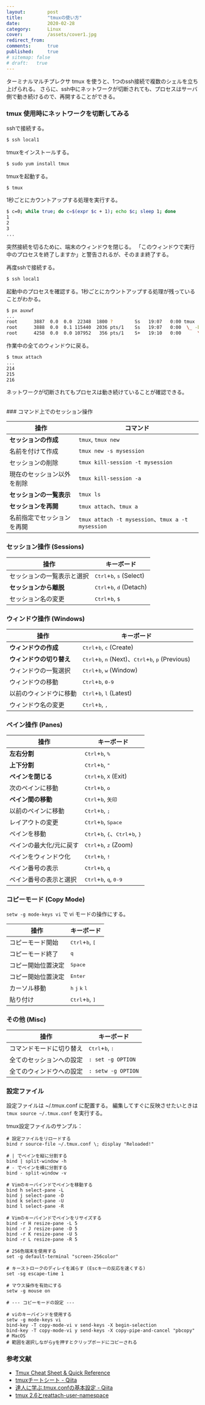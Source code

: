 ```yaml
---
layout:        post
title:         "tmuxの使い方"
date:          2020-02-28
category:      Linux
cover:         /assets/cover1.jpg
redirect_from:
comments:      true
published:     true
# sitemap: false
# draft:   true
---
```


ターミナルマルチプレクサ tmux を使うと、1つのssh接続で複数のシェルを立ち上げられる。
さらに、ssh中にネットワークが切断されても、プロセスはサーバ側で動き続けるので、再開することができる。


### tmux 使用時にネットワークを切断してみる

sshで接続する。

```bash
$ ssh local1
```

tmuxをインストールする。

```bash
$ sudo yum install tmux
```

tmuxを起動する。

```bash
$ tmux
```

1秒ごとにカウントアップする処理を実行する。

```bash
$ c=0; while true; do c=$(expr $c + 1); echo $c; sleep 1; done
1
2
3
...
```

突然接続を切るために、端末のウィンドウを閉じる。
「このウィンドウで実行中のプロセスを終了しますか」と警告されるが、そのまま終了する。

再度sshで接続する。

```bash
$ ssh local1
```

起動中のプロセスを確認する。1秒ごとにカウントアップする処理が残っていることがわかる。

```bash
$ px auxwf
...
root      3887  0.0  0.0  22348  1800 ?        Ss   19:07   0:00 tmux
root      3888  0.0  0.1 115440  2036 pts/1    Ss   19:07   0:00  \_ -bash
root      4258  0.0  0.0 107952   356 pts/1    S+   19:10   0:00      \_ sleep 1
```

作業中の全てのウィンドウに戻る。

```bash
$ tmux attach
...
214
215
216
```

ネットワークが切断されてもプロセスは動き続けていることが確認できる。

<br>
### コマンド上でのセッション操作

| 操作 | コマンド
|---|---|
| **セッションの作成** | `tmux`, `tmux new`
| 名前を付けて作成 | `tmux new -s mysession`
| セッションの削除 | `tmux kill-session -t mysession`
| 現在のセッション以外を削除 | `tmux kill-session -a`
| **セッションの一覧表示** | `tmux ls`
| **セッションを再開** | `tmux attach`、`tmux a`
| 名前指定でセッションを再開 | `tmux attach -t mysession`、`tmux a -t mysession`

### セッション操作 (Sessions)

| 操作 | キーボード |
|---|---|
| セッションの一覧表示と選択 | <kbd>Ctrl</kbd>+<kbd>b</kbd>, <kbd>s</kbd> (Select)
| **セッションから離脱** | <kbd>Ctrl</kbd>+<kbd>b</kbd>, <kbd>d</kbd> (Detach)
| セッション名の変更 | <kbd>Ctrl</kbd>+<kbd>b</kbd>, <kbd>$</kbd>

### ウィンドウ操作 (Windows)

| 操作 | キーボード |
|---|---|
| **ウィンドウの作成** | <kbd>Ctrl</kbd>+<kbd>b</kbd>, <kbd>c</kbd> (Create)
| **ウィンドウの切り替え** | <kbd>Ctrl</kbd>+<kbd>b</kbd>, <kbd>n</kbd> (Next)、<kbd>Ctrl</kbd>+<kbd>b</kbd>, <kbd>p</kbd> (Previous)
| ウィンドウの一覧選択 | <kbd>Ctrl</kbd>+<kbd>b</kbd>, <kbd>w</kbd> (Window)
| ウィンドウの移動 | <kbd>Ctrl</kbd>+<kbd>b</kbd>, <kbd>0-9</kbd>
| 以前のウィンドウに移動 | <kbd>Ctrl</kbd>+<kbd>b</kbd>, <kbd>l</kbd> (Latest)
| ウィンドウ名の変更 | <kbd>Ctrl</kbd>+<kbd>b</kbd>, <kbd>,</kbd>

### ペイン操作 (Panes)

| 操作 | キーボード |
|---|---|
| **左右分割** | <kbd>Ctrl</kbd>+<kbd>b</kbd>, <kbd>%</kbd>
| **上下分割** | <kbd>Ctrl</kbd>+<kbd>b</kbd>, <kbd>"</kbd>
| **ペインを閉じる** | <kbd>Ctrl</kbd>+<kbd>b</kbd>, <kbd>X</kbd> (Exit)
| 次のペインに移動 | <kbd>Ctrl</kbd>+<kbd>b</kbd>, <kbd>o</kbd>
| **ペイン間の移動** | <kbd>Ctrl</kbd>+<kbd>b</kbd>, <kbd>矢印</kbd>
| 以前のペインに移動 | <kbd>Ctrl</kbd>+<kbd>b</kbd>, <kbd>;</kbd>
| レイアウトの変更 | <kbd>Ctrl</kbd>+<kbd>b</kbd>, <kbd>Space</kbd>
| ペインを移動 | <kbd>Ctrl</kbd>+<kbd>b</kbd>, <kbd>{</kbd>、<kbd>Ctrl</kbd>+<kbd>b</kbd>, <kbd>}</kbd>
| ペインの最大化/元に戻す | <kbd>Ctrl</kbd>+<kbd>b</kbd>, <kbd>z</kbd> (Zoom)
| ペインをウィンドウ化 | <kbd>Ctrl</kbd>+<kbd>b</kbd>, <kbd>!</kbd>
| ペイン番号の表示 | <kbd>Ctrl</kbd>+<kbd>b</kbd>, <kbd>q</kbd>
| ペイン番号の表示と選択 | <kbd>Ctrl</kbd>+<kbd>b</kbd>, <kbd>q</kbd>, <kbd>0-9</kbd>

### コピーモード (Copy Mode)

`setw -g mode-keys vi` で vi モードの操作にする。

| 操作 | キーボード |
|---|---|
| コピーモード開始 | <kbd>Ctrl</kbd>+<kbd>b</kbd>, <kbd>[</kbd>
| コピーモード終了 | <kbd>q</kbd>
| コピー開始位置決定 | <kbd>Space</kbd>
| コピー開始位置決定 | <kbd>Enter</kbd>
| カーソル移動 | <kbd>h</kbd> <kbd>j</kbd> <kbd>k</kbd> <kbd>l</kbd>
| 貼り付け | <kbd>Ctrl</kbd>+<kbd>b</kbd>, <kbd>]</kbd>

### その他 (Misc)

| 操作 | キーボード |
|---|---|
| コマンドモードに切り替え | <kbd>Ctrl</kbd>+<kbd>b</kbd>, <kbd>:</kbd>
| 全てのセッションへの設定 | `: set -g OPTION`
| 全てのウィンドウへの設定 | `: setw -g OPTION`

### 設定ファイル

設定ファイルは ~/.tmux.conf に配置する。
編集してすぐに反映させたいときは `tmux source ~/.tmux.conf` を実行する。

tmux設定ファイルのサンプル：

```tmux
# 設定ファイルをリロードする
bind r source-file ~/.tmux.conf \; display "Reloaded!"

# | でペインを縦に分割する
bind | split-window -h
# - でペインを横に分割する
bind - split-window -v

# Vimのキーバインドでペインを移動する
bind h select-pane -L
bind j select-pane -D
bind k select-pane -U
bind l select-pane -R

# Vimのキーバインドでペインをリサイズする
bind -r H resize-pane -L 5
bind -r J resize-pane -D 5
bind -r K resize-pane -U 5
bind -r L resize-pane -R 5

# 256色端末を使用する
set -g default-terminal "screen-256color"

# キーストロークのディレイを減らす (Escキーの反応を速くする)
set -sg escape-time 1

# マウス操作を有効にする
setw -g mouse on

# --- コピーモードの設定 ---

# viのキーバインドを使用する
setw -g mode-keys vi
bind-key -T copy-mode-vi v send-keys -X begin-selection
bind-key -T copy-mode-vi y send-keys -X copy-pipe-and-cancel "pbcopy" # MacOS
# 範囲を選択しながらyを押すとクリップボードにコピーされる
```



### 参考文献

- [Tmux Cheat Sheet & Quick Reference](https://tmuxcheatsheet.com/)
- [tmuxチートシート - Qiita](https://qiita.com/nmrmsys/items/03f97f5eabec18a3a18b)
- [達人に学ぶ.tmux.confの基本設定 - Qiita](https://qiita.com/succi0303/items/cb396704493476373edf)
- [tmux 2.6とreattach-user-namespace](https://blog.nijohando.jp/post/tmux-2.6-and-reattach-to-user-namespace/)
